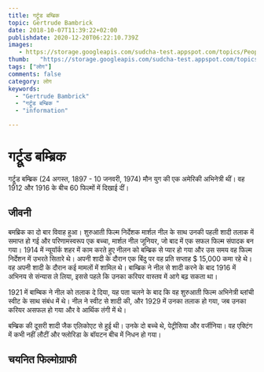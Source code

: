 ```yaml
---
title: गर्ट्रूड बम्ब्रिक 
topic: Gertrude Bambrick
date: 2018-10-07T11:39:22+02:00
publishdate: 2020-12-20T06:22:10.739Z
images: 
   - https://storage.googleapis.com/sudcha-test.appspot.com/topics/People/gertrude_bambrick/1.jpeg
thumb:   "https://storage.googleapis.com/sudcha-test.appspot.com/topics/People/gertrude_bambrick/thumb.jpeg"
tags: ["लोग"]
comments: false
category: लोग
keywords: 
  - "Gertrude Bambrick"
  - "गर्ट्रूड बम्ब्रिक "
  - "information"

---
```

<h1> गर्ट्रूड बम्ब्रिक </h1> <p> गर्ट्रूड बम्ब्रिक (24 अगस्त, 1897 - 10 जनवरी, 1974) मौन युग की एक अमेरिकी अभिनेत्री थीं। वह 1912 और 1916 के बीच 60 फिल्मों में दिखाई दीं। </p> <h2> जीवनी </h2> <p> बमब्रिक का दो बार विवाह हुआ। शुरुआती फिल्म निर्देशक मार्शल नील के साथ उनकी पहली शादी तलाक में समाप्त हो गई और परिणामस्वरूप एक बच्चा, मार्शल नील जूनियर, जो बाद में एक सफल फिल्म संपादक बन गया। 1914 में न्यूयॉर्क शहर में काम करते हुए नीलन को बम्ब्रिक से प्यार हो गया और उस समय वह फिल्म निर्देशन में उभरते सितारे थे। अपनी शादी के दौरान एक बिंदु पर वह प्रति सप्ताह $ 15,000 कमा रहे थे। वह अपनी शादी के दौरान कई मामलों में शामिल थे। बाम्ब्रिक ने नील से शादी करने के बाद 1916 में अभिनय से संन्यास ले लिया, इससे पहले कि उनका करियर वास्तव में आगे बढ़ सकता था। </p> <p> 1921 में बाम्बिक ने नील को तलाक दे दिया, यह पता चलने के बाद कि वह शुरुआती फिल्म अभिनेत्री ब्लांची स्वीट के साथ संबंध में थे। नील ने स्वीट से शादी की, और 1929 में उनका तलाक हो गया, जब उनका करियर असफल हो गया और वे आर्थिक तंगी में थे। </p> <p> बम्ब्रिक की दूसरी शादी जैक एलिकोएट से हुई थी। उनके दो बच्चे थे, पेट्रीसिया और वर्जीनिया। वह एक्टिंग में कभी नहीं लौटीं और फ्लोरिडा के बॉयटन बीच में निधन हो गया। </p> <h2> चयनित फिल्मोग्राफी </h2> 